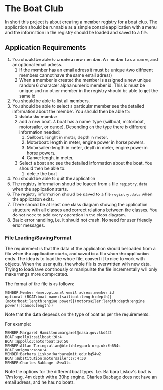# The Boat Club
In short this project is about creating a member registry for a boat club. The application should be runnable as a simple console application with a menu and the information in the registry should be loaded and saved to a file.



## Application Requirements
1. You should be able to create a new member. A member has a name, and an optional email adress.
   1. If the member has an email adress it must be unique (two different members cannot have the same email adress)
   1. When a member is created the member is assigned a new unique random 6 character alpha numeric member id. This id must be unique and no other member in the registry should be able to get the same id.
2. You should be able to list all members.
3. You should be able to select a particular member see the detailed information about the member. You should then be able to:
   1. delete the member
   2. add a new boat. A boat has a name, type (sailboat, motorboat, motorsailer, or canoe). Depending on the type there is different information needed:
      1. Sailboat: lenght in meter, depth in meter.
      2. Motorboat: length in meter, engine power in horse powers.
      3. Motorsailer: length in meter, depth in meter, engine power in horse powers.
      4. Canoe: lenght in meter.
   5. Select a boat and see the detailed information about the boat. You should then be able to:
      1. delete the boat
4. You should be able to quit the application
5. The registry information should be loaded from a file `registry.data` when the application starts.
6. The registry information should be saved to a file `registry.data` when the application exits.
7. There should be at least one class diagram showing the application structure with all classes and correct relations between the classes. You do not need to add every operation in the class diagram.
8. Basic error handling, i.e. it should not crash. No need for user friendly error messages.

### File Loading/Saving Format
The requirement is that the data of the application should be loaded from a file when the application starts, and saved to a file when the application ends. The idea is to load the whole file, convert it to nice to work with objects. When the user quits, the whole file is overwritten with new data. Trying to load/save continously or manipulate the file incrementally will only make things more complicated.

The format of the file is as follows:

```
MEMBER:Member Name:optional email adress:member id
optional (BOAT:boat name:(sailboat:length:depth)|(motorboat:length:engine power)|(motorsailer:length:depth:engine power)|(canoe:length))
```

Note that the data depends on the type of boat as per the requirements.

For example:

```
MEMBER:Margaret Hamilton:margaret@nasa.gov:lkd432
BOAT:apollo1:sailboat:20:4
BOAT:appollo3:motorboat:20:50
MEMBER:Allan Turing:allan@bletchleypark.org.uk:kh654s
BOAT:enigma:canoe:4
MEMBER:Barbara Liskov:barbara@mit.edu:bg54w2
BOAT:substitution:motorsailer:17:4:30
MEMBER:Charles Babbage::8ww3ls
```
Note the options for the different boat types. I.e. Barbara Liskov's boat is 17m long, 4m depth with a 30hp engine. Charles Babbage does not have an email adress, and he has no boats.
